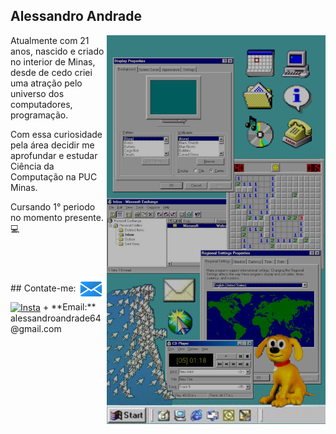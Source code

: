 ## Alessandro Andrade 

  
  <div>
  <img align="right" src="img/nostalgia.png"
    width="350"/>
  </div>
  
  <div align="left">
    <p> Atualmente com 21 anos, nascido e criado no interior de Minas, desde de cedo criei uma atração pelo universo dos computadores,         programação.</p>
    <p> Com essa curiosidade pela área decidir me aprofundar e estudar Ciência da Computação na PUC Minas. </p>
    <p> Cursando 1° periodo no momento presente.💻</p>
    
  
<br/><br/>

  <div align="left">
  ## Contate-me:
  <a href="mailto:alessandroandrade64@gmail.com"><img src="img/logo-email.png" alt="Gmail" style="width:40px;" align="center"></a> <a       href="https://www.instagram.com/ale.andrade._/"><img src="Images/logo-insta.png" alt="Insta" style="width:40px;" align="center"></a>
  + **Email:** alessandroandrade64@gmail.com
  
</div>

